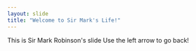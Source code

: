 ```yaml
---
layout: slide
title: "Welcome to Sir Mark's Life!"
---
```

This is Sir Mark Robinson's slide
Use the left arrow to go back!